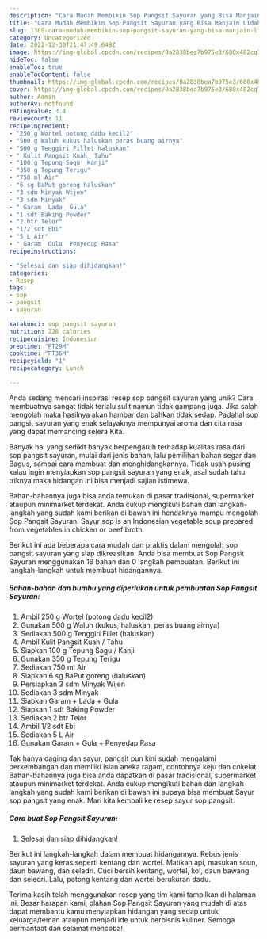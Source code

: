 ```yaml
---
description: "Cara Mudah Membikin Sop Pangsit Sayuran yang Bisa Manjain Lidah"
title: "Cara Mudah Membikin Sop Pangsit Sayuran yang Bisa Manjain Lidah"
slug: 1389-cara-mudah-membikin-sop-pangsit-sayuran-yang-bisa-manjain-lidah
category: Uncategorized
date: 2022-12-30T21:47:49.649Z
image: https://img-global.cpcdn.com/recipes/0a2838bea7b975e3/680x482cq70/sop-pangsit-sayuran-foto-resep-utama.jpg
hideToc: false
enableToc: true
enableTocContent: false
thumbnail: https://img-global.cpcdn.com/recipes/0a2838bea7b975e3/680x482cq70/sop-pangsit-sayuran-foto-resep-utama.jpg
cover: https://img-global.cpcdn.com/recipes/0a2838bea7b975e3/680x482cq70/sop-pangsit-sayuran-foto-resep-utama.jpg
author: Admin
authorAv: notfound
ratingvalue: 3.4
reviewcount: 11
recipeingredient:
- "250 g Wortel potong dadu kecil2"
- "500 g Waluh kukus haluskan peras buang airnya"
- "500 g Tenggiri Fillet haluskan"
- " Kulit Pangsit Kuah  Tahu"
- "100 g Tepung Sagu  Kanji"
- "350 g Tepung Terigu"
- "750 ml Air"
- "6 sg BaPut goreng haluskan"
- "3 sdm Minyak Wijen"
- "3 sdm Minyak"
- " Garam  Lada  Gula"
- "1 sdt Baking Powder"
- "2 btr Telor"
- "1/2 sdt Ebi"
- "5 L Air"
- " Garam  Gula  Penyedap Rasa"
recipeinstructions:

- "Selesai dan siap dihidangkan!"
categories:
- Resep
tags:
- sop
- pangsit
- sayuran

katakunci: sop pangsit sayuran 
nutrition: 228 calories
recipecuisine: Indonesian
preptime: "PT29M"
cooktime: "PT36M"
recipeyield: "1"
recipecategory: Lunch

---
```





Anda sedang mencari inspirasi resep sop pangsit sayuran yang unik? Cara membuatnya sangat tidak terlalu sulit namun tidak gampang juga. Jika salah mengolah maka hasilnya akan hambar dan bahkan tidak sedap. Padahal sop pangsit sayuran yang enak selayaknya mempunyai aroma dan cita rasa yang dapat memancing selera Kita.





Banyak hal yang sedikit banyak berpengaruh terhadap kualitas rasa dari sop pangsit sayuran, mulai dari jenis bahan, lalu pemilihan bahan segar dan Bagus, sampai cara membuat dan menghidangkannya. Tidak usah pusing kalau ingin menyiapkan sop pangsit sayuran yang enak,      asal sudah tahu triknya maka hidangan ini bisa menjadi sajian istimewa.














Bahan-bahannya juga bisa anda temukan di pasar tradisional, supermarket ataupun minimarket terdekat. Anda cukup mengikuti bahan dan langkah-langkah yang sudah kami berikan di bawah ini hendaknya mampu mengolah Sop Pangsit Sayuran. Sayur sop is an Indonesian vegetable soup prepared from vegetables in chicken or beef broth.






Berikut ini ada beberapa cara mudah dan praktis dalam mengolah sop pangsit sayuran yang siap dikreasikan. Anda bisa membuat Sop Pangsit Sayuran menggunakan 16 bahan dan 0 langkah pembuatan. Berikut ini langkah-langkah untuk membuat hidangannya.

<!--inarticleads1-->

##### Bahan-bahan dan bumbu yang diperlukan untuk pembuatan Sop Pangsit Sayuran:

1. Ambil 250 g Wortel (potong dadu kecil2)
1. Gunakan 500 g Waluh (kukus, haluskan, peras buang airnya)
1. Sediakan 500 g Tenggiri Fillet (haluskan)
1. Ambil  Kulit Pangsit Kuah / Tahu
1. Siapkan 100 g Tepung Sagu / Kanji
1. Gunakan 350 g Tepung Terigu
1. Sediakan 750 ml Air
1. Siapkan 6 sg BaPut goreng (haluskan)
1. Persiapkan 3 sdm Minyak Wijen
1. Sediakan 3 sdm Minyak
1. Siapkan  Garam + Lada + Gula
1. Siapkan 1 sdt Baking Powder
1. Sediakan 2 btr Telor
1. Ambil 1/2 sdt Ebi
1. Sediakan 5 L Air
1. Gunakan  Garam + Gula + Penyedap Rasa


Tak hanya daging dan sayur, pangsit pun kini sudah mengalami perkembangan dan memiliki isian aneka ragam, contohnya keju dan cokelat. Bahan-bahannya juga bisa anda dapatkan di pasar tradisional, supermarket ataupun minimarket terdekat. Anda cukup mengikuti bahan dan langkah-langkah yang sudah kami berikan di bawah ini supaya bisa membuat Sayur sop pangsit yang enak. Mari kita kembali ke resep sayur sop pangsit. 

<!--inarticleads2-->

##### Cara buat Sop Pangsit Sayuran:


1. Selesai dan siap dihidangkan!

Berikut ini langkah-langkah dalam membuat hidangannya. Rebus jenis sayuran yang keras seperti kentang dan wortel. Matikan api, masukan soun, daun bawang, dan seledri. Cuci bersih kentang, wortel, kol, daun bawang dan seledri. Lalu, potong kentang dan wortel berukuran dadu. 

Terima kasih telah menggunakan resep yang tim kami tampilkan di halaman ini. Besar harapan kami, olahan Sop Pangsit Sayuran yang mudah di atas dapat membantu kamu menyiapkan hidangan yang sedap untuk keluarga/teman ataupun menjadi ide untuk berbisnis kuliner. Semoga bermanfaat dan selamat mencoba!
